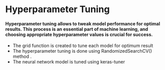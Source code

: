 <html>
  <head>
    <h1>Hyperparameter Tuning</h1>
  </head>
  <body>
    <h4>Hyperparameter tuning allows to tweak model performance for optimal results. This process is an essential part of machine learning, and choosing appropriate hyperparameter values is crucial for success. </h4>
    <ul>
      <li>The grid function is created to tune each model for optimum result </li>
      <li>The hyperparameter tuning is done using RandomizedSearchCV() method .</li>
      <li>The neural network model is tuned using keras-tuner</li>
    </ul>
  </body>
</html>
